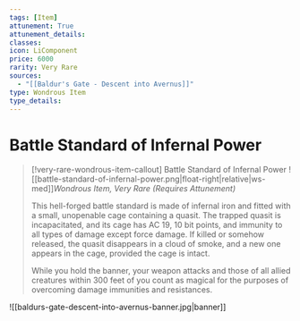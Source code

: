 ```yaml
---
tags: [Item]
attunement: True
attunement_details: 
classes: 
icon: LiComponent
price: 6000
rarity: Very Rare
sources:
  - "[[Baldur's Gate - Descent into Avernus]]"
type: Wondrous Item
type_details: 
---
```

# Battle Standard of Infernal Power
>[!very-rare-wondrous-item-callout] Battle Standard of Infernal Power
>![[battle-standard-of-infernal-power.png|float-right|relative|ws-med]]*Wondrous Item, Very Rare (Requires Attunement)*
>
>This hell-forged battle standard is made of infernal iron and fitted with a small, unopenable cage containing a quasit. The trapped quasit is incapacitated, and its cage has AC 19, 10 bit points, and immunity to all types of damage except force damage. If killed or somehow released, the quasit disappears in a cloud of smoke, and a new one appears in the cage, provided the cage is intact.
>
>While you hold the banner, your weapon attacks and those of all allied creatures within 300 feet of you count as magical for the purposes of overcoming damage immunities and resistances.
>
>

![[baldurs-gate-descent-into-avernus-banner.jpg|banner]]